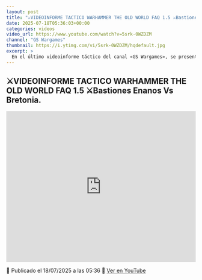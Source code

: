 ```yaml
---
layout: post
title: "⚔️VIDEOINFORME TACTICO WARHAMMER THE OLD WORLD FAQ 1.5 ⚔️Bastiones Enanos Vs Bretonia."
date: 2025-07-18T05:36:03+00:00
categories: videos
video_url: https://www.youtube.com/watch?v=5srk-0WZDZM
channel: "GS Wargames"
thumbnail: https://i.ytimg.com/vi/5srk-0WZDZM/hqdefault.jpg
excerpt: >
  En el último videoinforme táctico del canal «GS Wargames», se presenta un enfrentamiento épico entre los Bastiones Enanos y las fuerzas de Bretonia en el universo de Warhammer The Old World. A través de un análisis detallado de la FAQ 1.5, los espectadores podrán sumergirse en las estrategias y tácticas empleadas por ambos ejércitos, ofreciendo una visión enriquecedora para los aficionados del juego.
---
```


## ⚔️VIDEOINFORME TACTICO WARHAMMER THE OLD WORLD FAQ 1.5 ⚔️Bastiones Enanos Vs Bretonia.

<iframe width="100%" height="400" src="https://www.youtube.com/embed/5srk-0WZDZM" frameborder="0" allowfullscreen></iframe>

📅 Publicado el 18/07/2025 a las 05:36
🔗 [Ver en YouTube](https://www.youtube.com/watch?v=5srk-0WZDZM)
